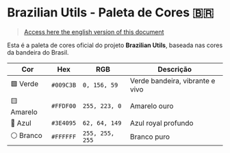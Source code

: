 # Brazilian Utils - Paleta de Cores 🇧🇷

> [Access here the english version of this document](README_EN.md)

Esta é a paleta de cores oficial do projeto **Brazilian Utils**, baseada nas cores da bandeira do Brasil.

| Cor        | Hex       | RGB             | Descrição                       |
| ---------- | --------- | --------------- | ------------------------------- |
| 🟩 Verde   | `#009C3B` | `0, 156, 59`    | Verde bandeira, vibrante e vivo |
| 🟨 Amarelo | `#FFDF00` | `255, 223, 0`   | Amarelo ouro                    |
| 🔵 Azul    | `#3E4095` | `62, 64, 149`   | Azul royal profundo             |
| ⚪ Branco  | `#FFFFFF` | `255, 255, 255` | Branco puro                     |
